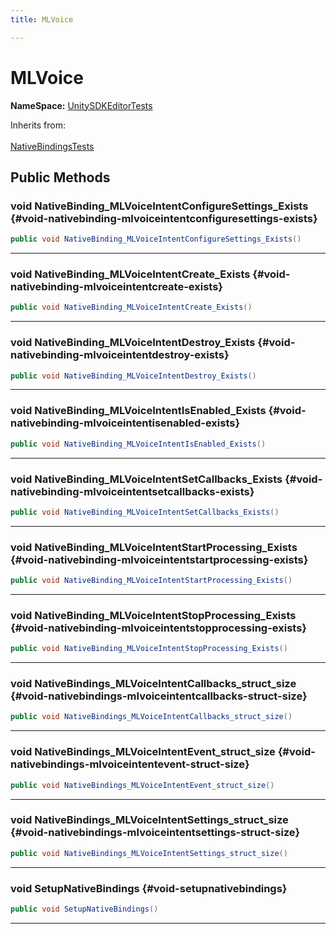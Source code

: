 ```yaml
---
title: MLVoice

---
```


# MLVoice



**NameSpace:** 
[UnitySDKEditorTests](/versioned_docs/version-14-Jun-2023/unity-api/api/UnitySDKEditorTests/UnitySDKEditorTests.md) 





Inherits from: <br></br>[NativeBindingsTests](/versioned_docs/version-14-Jun-2023/unity-api/api/UnitySDKEditorTests/UnitySDKEditorTests.NativeBindingsTests.md)




## Public Methods

### void NativeBinding_MLVoiceIntentConfigureSettings_Exists {#void-nativebinding-mlvoiceintentconfiguresettings-exists}

```csharp
public void NativeBinding_MLVoiceIntentConfigureSettings_Exists()
```






-----------

### void NativeBinding_MLVoiceIntentCreate_Exists {#void-nativebinding-mlvoiceintentcreate-exists}

```csharp
public void NativeBinding_MLVoiceIntentCreate_Exists()
```






-----------

### void NativeBinding_MLVoiceIntentDestroy_Exists {#void-nativebinding-mlvoiceintentdestroy-exists}

```csharp
public void NativeBinding_MLVoiceIntentDestroy_Exists()
```






-----------

### void NativeBinding_MLVoiceIntentIsEnabled_Exists {#void-nativebinding-mlvoiceintentisenabled-exists}

```csharp
public void NativeBinding_MLVoiceIntentIsEnabled_Exists()
```






-----------

### void NativeBinding_MLVoiceIntentSetCallbacks_Exists {#void-nativebinding-mlvoiceintentsetcallbacks-exists}

```csharp
public void NativeBinding_MLVoiceIntentSetCallbacks_Exists()
```






-----------

### void NativeBinding_MLVoiceIntentStartProcessing_Exists {#void-nativebinding-mlvoiceintentstartprocessing-exists}

```csharp
public void NativeBinding_MLVoiceIntentStartProcessing_Exists()
```






-----------

### void NativeBinding_MLVoiceIntentStopProcessing_Exists {#void-nativebinding-mlvoiceintentstopprocessing-exists}

```csharp
public void NativeBinding_MLVoiceIntentStopProcessing_Exists()
```






-----------

### void NativeBindings_MLVoiceIntentCallbacks_struct_size {#void-nativebindings-mlvoiceintentcallbacks-struct-size}

```csharp
public void NativeBindings_MLVoiceIntentCallbacks_struct_size()
```






-----------

### void NativeBindings_MLVoiceIntentEvent_struct_size {#void-nativebindings-mlvoiceintentevent-struct-size}

```csharp
public void NativeBindings_MLVoiceIntentEvent_struct_size()
```






-----------

### void NativeBindings_MLVoiceIntentSettings_struct_size {#void-nativebindings-mlvoiceintentsettings-struct-size}

```csharp
public void NativeBindings_MLVoiceIntentSettings_struct_size()
```






-----------

### void SetupNativeBindings {#void-setupnativebindings}

```csharp
public void SetupNativeBindings()
```






-----------


